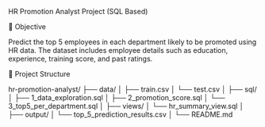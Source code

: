 HR Promotion Analyst Project (SQL Based)

🧠 Objective

Predict the top 5 employees in each department likely to be promoted using HR data. The dataset includes employee details such as education, experience, training score, and past ratings.

📁 Project Structure

hr-promotion-analyst/
├── data/
│   ├── train.csv
│   └── test.csv
│
├── sql/
│   ├── 1_data_exploration.sql
│   ├── 2_promotion_score.sql
│   └── 3_top5_per_department.sql
│
├── views/
│   └── hr_summary_view.sql
│
├── output/
│   └── top_5_prediction_results.csv
│
└── README.md


